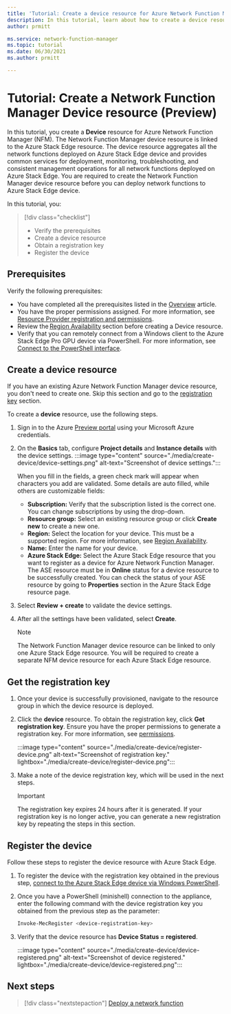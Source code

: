 ```yaml
---
title: 'Tutorial: Create a device resource for Azure Network Function Manager'
description: In this tutorial, learn about how to create a device resource for Azure Network Function Manager.
author: prmitt

ms.service: network-function-manager
ms.topic: tutorial
ms.date: 06/30/2021
ms.author: prmitt

---
```

# Tutorial: Create a Network Function Manager Device resource (Preview)

In this tutorial, you create a **Device** resource for Azure Network Function Manager (NFM). The Network Function Manager device resource is linked to the Azure Stack Edge resource. The device resource aggregates all the network functions deployed on Azure Stack Edge device and provides common services for deployment, monitoring, troubleshooting, and consistent management operations for all network functions deployed on Azure Stack Edge. You are required to create the Network Function Manager device resource before you can deploy network functions to Azure Stack Edge device.

In this tutorial, you:

> [!div class="checklist"]
> * Verify the  prerequisites
> * Create a device resource
> * Obtain a registration key
> * Register the device

## <a name="pre"></a>Prerequisites

Verify the following prerequisites:

* You have completed all the prerequisites listed in the [Overview](overview.md#prereq) article.
* You have the proper permissions assigned. For more information, see [Resource Provider registration and permissions](overview.md#permissions).
* Review the [Region Availability](overview.md#regions) section before creating a Device resource.
* Verify that you can remotely connect from a Windows client to the Azure Stack Edge Pro GPU device via PowerShell. For more information, see [Connect to the PowerShell interface](../databox-online/azure-stack-edge-gpu-connect-powershell-interface.md#connect-to-the-powershell-interface).

## <a name="create"></a>Create a device resource

If you have an existing Azure Network Function Manager device resource, you don't need to create one. Skip this section and go to the [registration key](#key) section.

To create a **device** resource, use the following steps.

1. Sign in to the Azure [Preview portal](https://aka.ms/AzureNetworkFunctionManager) using your Microsoft Azure credentials.

1. On the **Basics** tab, configure **Project details** and **Instance details** with the device settings.
   :::image type="content" source="./media/create-device/device-settings.png" alt-text="Screenshot of device settings.":::

   When you fill in the fields, a green check mark will appear when characters you add are validated. Some details are auto filled, while others are customizable fields:

   * **Subscription:** Verify that the subscription listed is the correct one. You can change subscriptions by using the drop-down.
   * **Resource group:** Select an existing resource group or click **Create new** to create a new one.
   * **Region:** Select the location for your device. This must be a supported region. For more information, see [Region Availability](overview.md#regions).
   * **Name:** Enter the name for your device.
   * **Azure Stack Edge:** Select the Azure Stack Edge resource that you want to register as a device for Azure Network Function Manager. The ASE resource must be in **Online** status for a device resource to be successfully created. You can check the status of your ASE resource by going to **Properties** section in the Azure Stack Edge resource page.
1. Select **Review + create** to validate the device settings.
1. After all the settings have been validated, select **Create**.
   
   >[!NOTE]
   >The Network Function Manager device resource can be linked to only one Azure Stack Edge resource. You will be required to create a separate NFM device resource for each Azure Stack Edge resource.
   >

## <a name="key"></a>Get the registration key

1. Once your device is successfully provisioned, navigate to the resource group in which the device resource is deployed.
1. Click the **device** resource. To obtain the registration key, click **Get registration key**. Ensure you have the proper permissions to generate a registration key. For more information, see [permissions](overview.md#permissions).

   :::image type="content" source="./media/create-device/register-device.png" alt-text="Screenshot of registration key." lightbox="./media/create-device/register-device.png":::
1. Make a note of the device registration key, which will be used in the next steps.

   > [!IMPORTANT]
   > The registration key expires 24 hours after it is generated. If your registration key is no longer active, you can generate a new registration key by repeating the steps in this section.
   >

## <a name="registration"></a>Register the device

Follow these steps to register the device resource with Azure Stack Edge.

1. To register the device with the registration key obtained in the previous step, [connect to the Azure Stack Edge device via Windows PowerShell](../databox-online/azure-stack-edge-gpu-connect-powershell-interface.md#connect-to-the-powershell-interface).

1. Once you have a PowerShell (minishell) connection to the appliance, enter the following command with the device registration key you obtained from the previous step as the parameter:
   ```powershell
   Invoke-MecRegister <device-registration-key>
   ```

1. Verify that the device resource has **Device Status = registered**.

   :::image type="content" source="./media/create-device/device-registered.png" alt-text="Screenshot of device registered." lightbox="./media/create-device/device-registered.png":::
 
## Next steps

> [!div class="nextstepaction"]
> [Deploy a network function](deploy-functions.md)
